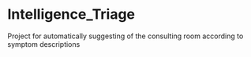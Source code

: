 # Intelligence_Triage
Project for automatically suggesting of the consulting room according to symptom descriptions
